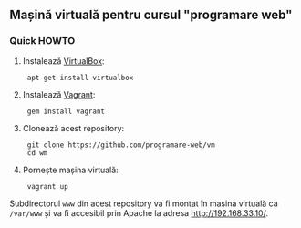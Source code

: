 ## Mașină virtuală pentru cursul "programare web"


### Quick HOWTO

1. Instalează [VirtualBox](https://www.virtualbox.org):

        apt-get install virtualbox

2. Instalează [Vagrant](http://www.vagrantup.com/):

        gem install vagrant

3. Clonează acest repository:

        git clone https://github.com/programare-web/vm
        cd wm

4. Pornește mașina virtuală:

        vagrant up

Subdirectorul `www` din acest repository va fi montat în mașina virtuală
ca `/var/www` și va fi accesibil prin Apache la adresa
http://192.168.33.10/.
